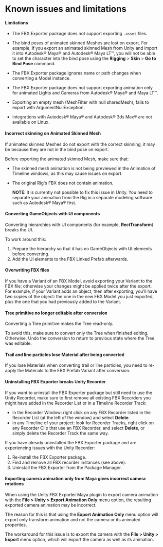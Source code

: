 # Known issues and limitations

#### Limitations

* The FBX Exporter package does not support exporting `.asset` files.

* The bind poses of animated skinned Meshes are lost on export. For example, if you export an animated skinned Mesh from Unity and import it into Autodesk® Maya® and Autodesk® Maya LT™, you will not be able to set the character into the bind pose using the **Rigging** > **Skin** > **Go to Bind Pose** command.

* The FBX Exporter package ignores name or path changes when converting a Model instance.

* The FBX Exporter package does not support exporting animation only for animated Lights and Cameras from Autodesk® Maya® and Maya LT™.

* Exporting an empty mesh (MeshFilter with null sharedMesh), fails to export with ArgumentNullException.

* Integrations with Autodesk® Maya® and Autodesk® 3ds Max® are not available on Linux.

#### Incorrect skinning on Animated Skinned Mesh

If animated skinned Meshes do not export with the correct skinning, it may be because they are not in the bind pose on export.

Before exporting the animated skinned Mesh, make sure that:

* The skinned mesh animation is not being previewed in the Animation of Timeline windows, as this may cause issues on export.

* The original Rig's FBX does not contain animation.

    **NOTE**: It is currently not possible to fix this issue in Unity. You need to separate your animation from the Rig in a separate modeling software such as Autodesk® Maya® first.


#### Converting GameObjects with UI components

Converting hierarchies with UI components (for example, **RectTransform**) breaks the UI.

To work around this:

1. Prepare the hierarchy so that it has no GameObjects with UI elements before converting.
2. Add the UI elements to the FBX Linked Prefab afterwards.

#### Overwriting FBX files

If you have a Variant of an FBX Model, avoid exporting your Variant to the FBX file; otherwise your changes might be applied twice after the export. For example, if your Variant adds an object, then after exporting, you'll have two copies of the object: the one in the new FBX Model you just exported, plus the one that you had previously added to the Variant.

#### Tree primitive no longer editable after conversion

Converting a Tree primitive makes the Tree read-only.

To avoid this, make sure to convert only the Tree when finished editing. Otherwise, Undo the conversion to return to previous state where the Tree was editable.

#### Trail and line particles lose Material after being converted

If you lose Materials when converting trail or line particles, you need to re-apply the Materials to the FBX Prefab Variant after conversion.

#### Uninstalling FBX Exporter breaks Unity Recorder

If you want to uninstall the FBX Exporter package but still need to use the Unity Recorder, make sure to first remove all existing FBX Recorders you might have added in the Recorder List or in a Timeline Recorder Track:

* In the Recorder Window: right click on any FBX Recorder listed in the Recorder List (at the left of the window) and select **Delete**.
* In any Timeline of your project: look for Recorder Tracks, right click on any Recorder Clip that use an FBX Recorder, and select **Delete**, or simply delete the Recorder Track the same way.

If you have already uninstalled the FBX Exporter package and are experiencing issues with the Unity Recorder:
1. Re-install the FBX Exporter package.
2. Find and remove all FBX recorder instances (see above).
3. Uninstall the FBX Exporter from the Package Manager.

#### Exporting camera animation only from Maya gives incorrect camera rotations

When using the Unity FBX Exporter Maya plugin to export camera animation with the **File > Unity > Export Animation Only** menu option,
the resulting exported camera animation may be incorrect.

The reason for this is that using the **Export Animation Only** menu option will export only transform animation and not the camera or its animated properties.

The workaround for this issue is to export the camera with the **File > Unity > Export** menu option, which will export the camera as well as its animation.
